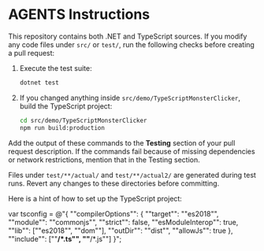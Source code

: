 # AGENTS Instructions

This repository contains both .NET and TypeScript sources. If you modify any code files under `src/` or `test/`, run the following checks before creating a pull request:

1. Execute the test suite:
   ```bash
   dotnet test
   ```
2. If you changed anything inside `src/demo/TypeScriptMonsterClicker`, build the TypeScript project:
   ```bash
   cd src/demo/TypeScriptMonsterClicker
   npm run build:production
   ```

Add the output of these commands to the **Testing** section of your pull request description. If the commands fail because of missing dependencies or network restrictions, mention that in the Testing section.

Files under `test/**/actual/` and `test/**/actual2/` are generated during test runs. Revert any changes to these directories before committing.

Here is a hint of how to set up the TypeScript project:

var tsconfig = @"{
  ""compilerOptions"": {
    ""target"": ""es2018"",
    ""module"": ""commonjs"",
    ""strict"": false,
    ""esModuleInterop"": true,
    ""lib"": [""es2018"", ""dom""],
    ""outDir"": ""dist"",
    ""allowJs"": true
  },
  ""include"": [""**/*.ts"", ""**/*.js""]
}";

